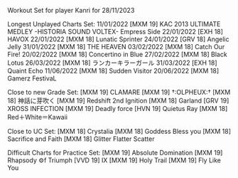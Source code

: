 Workout Set for player Kanri for 28/11/2023

Longest Unplayed Charts Set:
11/01/2022 [MXM 19] KAC 2013 ULTIMATE MEDLEY -HISTORIA SOUND VOLTEX- Empress Side
22/01/2022 [EXH 18] HAVOX
22/01/2022 [MXM 18] Lunatic Sprinter
24/01/2022 [GRV 18] Angelic Jelly
31/01/2022 [MXM 18] THE HEAVEN
03/02/2022 [MXM 18] Catch Our Fire!
20/02/2022 [MXM 18] Concertino in Blue
27/02/2022 [MXM 18] Black Lotus
26/03/2022 [MXM 18] ランカーキラーガール
31/03/2022 [EXH 18] Quaint Echo
11/06/2022 [MXM 18] Sudden Visitor
20/06/2022 [MXM 18] Gamerz FestivaL

Close to new Grade Set:
[MXM 19] CLAMARE
[MXM 19] †:OLPHEUX:†
[MXM 18] 神話に芽吹く
[MXM 19] Redshift 2nd Ignition
[MXM 18] Garland
[GRV 19] XROSS INFECTION
[MXM 19] Deadly force
[HVN 19] Quietus Ray
[MXM 18] Red＋White＝Kawaii

Close to UC Set:
[MXM 18] Crystalia
[MXM 18] Goddess Bless you
[MXM 18] Sacrifice and Faith
[MXM 18] Glitter Flatter Scatter

Difficult Charts for Practice Set:
[MXM 19] Absolute Domination
[MXM 19] Rhapsody ⚙f Triumph
[VVD 19] IX
[MXM 19] Holy Trail
[MXM 19] Fly Like You
